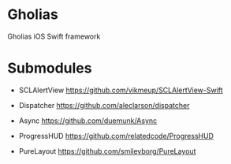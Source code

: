 # Gholias
Gholias iOS Swift framework

# Submodules

- SCLAlertView
https://github.com/vikmeup/SCLAlertView-Swift

- Dispatcher
https://github.com/aleclarson/dispatcher

- Async
https://github.com/duemunk/Async

- ProgressHUD
https://github.com/relatedcode/ProgressHUD

- PureLayout
https://github.com/smileyborg/PureLayout